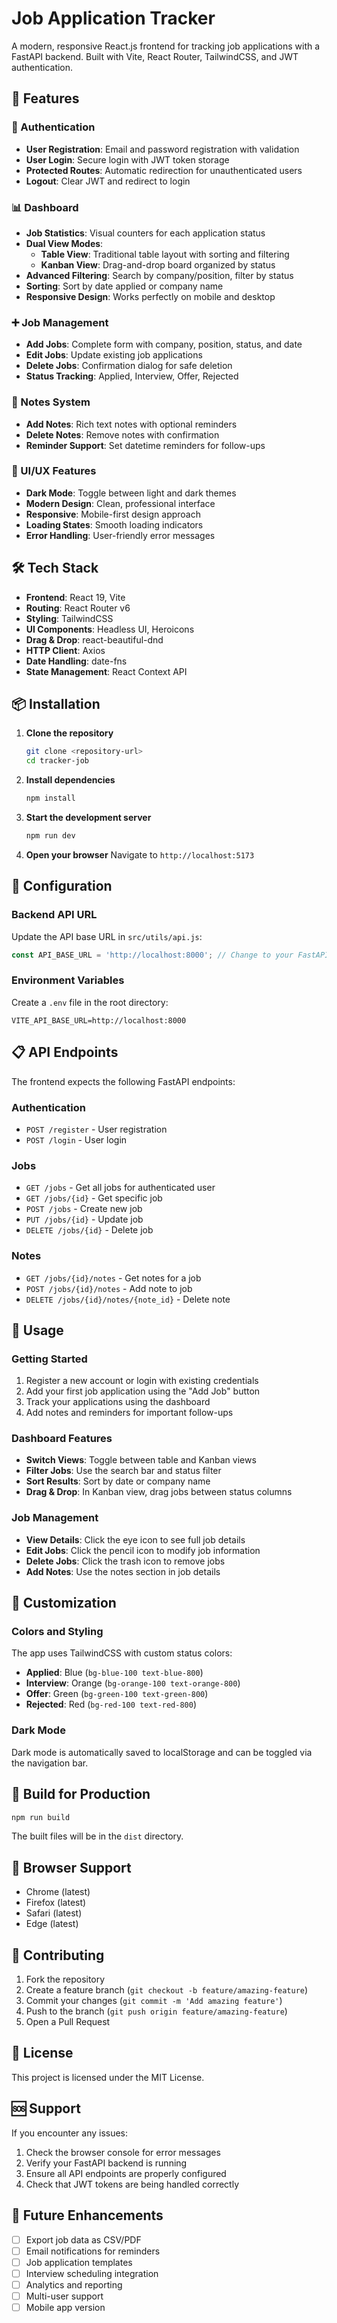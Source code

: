 # Job Application Tracker

A modern, responsive React.js frontend for tracking job applications with a FastAPI backend. Built with Vite, React Router, TailwindCSS, and JWT authentication.

## 🚀 Features

### 🔐 Authentication
- **User Registration**: Email and password registration with validation
- **User Login**: Secure login with JWT token storage
- **Protected Routes**: Automatic redirection for unauthenticated users
- **Logout**: Clear JWT and redirect to login

### 📊 Dashboard
- **Job Statistics**: Visual counters for each application status
- **Dual View Modes**: 
  - **Table View**: Traditional table layout with sorting and filtering
  - **Kanban View**: Drag-and-drop board organized by status
- **Advanced Filtering**: Search by company/position, filter by status
- **Sorting**: Sort by date applied or company name
- **Responsive Design**: Works perfectly on mobile and desktop

### ➕ Job Management
- **Add Jobs**: Complete form with company, position, status, and date
- **Edit Jobs**: Update existing job applications
- **Delete Jobs**: Confirmation dialog for safe deletion
- **Status Tracking**: Applied, Interview, Offer, Rejected

### 📝 Notes System
- **Add Notes**: Rich text notes with optional reminders
- **Delete Notes**: Remove notes with confirmation
- **Reminder Support**: Set datetime reminders for follow-ups

### 🎨 UI/UX Features
- **Dark Mode**: Toggle between light and dark themes
- **Modern Design**: Clean, professional interface
- **Responsive**: Mobile-first design approach
- **Loading States**: Smooth loading indicators
- **Error Handling**: User-friendly error messages

## 🛠️ Tech Stack

- **Frontend**: React 19, Vite
- **Routing**: React Router v6
- **Styling**: TailwindCSS
- **UI Components**: Headless UI, Heroicons
- **Drag & Drop**: react-beautiful-dnd
- **HTTP Client**: Axios
- **Date Handling**: date-fns
- **State Management**: React Context API

## 📦 Installation

1. **Clone the repository**
   ```bash
   git clone <repository-url>
   cd tracker-job
   ```

2. **Install dependencies**
   ```bash
   npm install
   ```

3. **Start the development server**
   ```bash
   npm run dev
   ```

4. **Open your browser**
   Navigate to `http://localhost:5173`

## 🔧 Configuration

### Backend API URL
Update the API base URL in `src/utils/api.js`:
```javascript
const API_BASE_URL = 'http://localhost:8000'; // Change to your FastAPI backend URL
```

### Environment Variables
Create a `.env` file in the root directory:
```env
VITE_API_BASE_URL=http://localhost:8000
```

## 📋 API Endpoints

The frontend expects the following FastAPI endpoints:

### Authentication
- `POST /register` - User registration
- `POST /login` - User login

### Jobs
- `GET /jobs` - Get all jobs for authenticated user
- `GET /jobs/{id}` - Get specific job
- `POST /jobs` - Create new job
- `PUT /jobs/{id}` - Update job
- `DELETE /jobs/{id}` - Delete job

### Notes
- `GET /jobs/{id}/notes` - Get notes for a job
- `POST /jobs/{id}/notes` - Add note to job
- `DELETE /jobs/{id}/notes/{note_id}` - Delete note

## 🎯 Usage

### Getting Started
1. Register a new account or login with existing credentials
2. Add your first job application using the "Add Job" button
3. Track your applications using the dashboard
4. Add notes and reminders for important follow-ups

### Dashboard Features
- **Switch Views**: Toggle between table and Kanban views
- **Filter Jobs**: Use the search bar and status filter
- **Sort Results**: Sort by date or company name
- **Drag & Drop**: In Kanban view, drag jobs between status columns

### Job Management
- **View Details**: Click the eye icon to see full job details
- **Edit Jobs**: Click the pencil icon to modify job information
- **Delete Jobs**: Click the trash icon to remove jobs
- **Add Notes**: Use the notes section in job details

## 🎨 Customization

### Colors and Styling
The app uses TailwindCSS with custom status colors:
- **Applied**: Blue (`bg-blue-100 text-blue-800`)
- **Interview**: Orange (`bg-orange-100 text-orange-800`)
- **Offer**: Green (`bg-green-100 text-green-800`)
- **Rejected**: Red (`bg-red-100 text-red-800`)

### Dark Mode
Dark mode is automatically saved to localStorage and can be toggled via the navigation bar.

## 🚀 Build for Production

```bash
npm run build
```

The built files will be in the `dist` directory.

## 📱 Browser Support

- Chrome (latest)
- Firefox (latest)
- Safari (latest)
- Edge (latest)

## 🤝 Contributing

1. Fork the repository
2. Create a feature branch (`git checkout -b feature/amazing-feature`)
3. Commit your changes (`git commit -m 'Add amazing feature'`)
4. Push to the branch (`git push origin feature/amazing-feature`)
5. Open a Pull Request

## 📄 License

This project is licensed under the MIT License.

## 🆘 Support

If you encounter any issues:
1. Check the browser console for error messages
2. Verify your FastAPI backend is running
3. Ensure all API endpoints are properly configured
4. Check that JWT tokens are being handled correctly

## 🔮 Future Enhancements

- [ ] Export job data as CSV/PDF
- [ ] Email notifications for reminders
- [ ] Job application templates
- [ ] Interview scheduling integration
- [ ] Analytics and reporting
- [ ] Multi-user support
- [ ] Mobile app version
